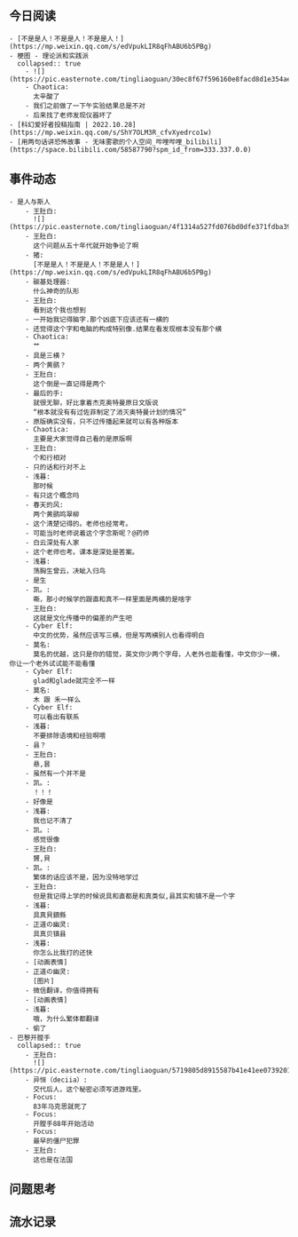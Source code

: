 ## 今日阅读
	- [不是是人！不是是人！不是是人！](https://mp.weixin.qq.com/s/edVpukLIR8qFhABU6b5PBg)
	- 梗图 - 理论派和实践派
	  collapsed:: true
		- ![](https://pic.easternote.com/tingliaoguan/30ec8f67f596160e8facd8d1e354aef.jpg)
		- Chaotica:
		  太辛酸了
		- 我们之前做了一下午实验结果总是不对
		- 后来找了老师发现仪器坏了
	- [科幻爱好者投稿指南 | 2022.10.28](https://mp.weixin.qq.com/s/ShY7OLM3R_cfvXyedrco1w)
	- [用两句话讲恐怖故事 - 无味雾歌的个人空间_哔哩哔哩_bilibili](https://space.bilibili.com/58587790?spm_id_from=333.337.0.0)
## 事件动态
	- 是人与斯人
		- 王肚白:
		  ![](https://pic.easternote.com/tingliaoguan/4f1314a527fd076bd0dfe371fdba398.jpg)
		- 王肚白:
		  这个问题从五十年代就开始争论了啊
		- 猪:
		  [不是是人！不是是人！不是是人！](https://mp.weixin.qq.com/s/edVpukLIR8qFhABU6b5PBg)
		- 碳基处理器:
		  什么神奇的队形
		- 王肚白:
		  看到这个我也想到
		- 一开始我记得脑字.那个凶底下应该还有一横的
		- 还觉得这个字和电脑的构成特别像.结果在看发现根本没有那个横
		- Chaotica:
		  艹
		- 具是三横？
		- 两个黄鹂？
		- 王肚白:
		  这个倒是一直记得是两个
		- 最后的手:
		  就很无聊，好比拿着杰克奥特曼原日文版说
		  “根本就没有有过佐菲制定了消灭奥特曼计划的情况”
		- 原版确实没有，只不过传播起来就可以有各种版本
		- Chaotica:
		  主要是大家觉得自己看的是原版啊
		- 王肚白:
		  个和行相对
		- 只的话和行对不上
		- 浅暮:
		  那时候
		- 有只这个概念吗
		- 春天的风:
		  两个黄鹂鸣翠柳
		- 这个清楚记得的。老师也经常考。
		- 可能当时老师说着这个字念斯呢？@药师
		- 白云深处有人家
		- 这个老师也考。课本是深处是答案。
		- 浅暮:
		  荡胸生曾云，决眦入归鸟
		- 是生
		- 凯。:
		  嘶，那小时候学的跟直和真不一样里面是两横的是啥字
		- 王肚白:
		  这就是文化传播中的偏差的产生吧
		- Cyber Elf:
		  中文的优势，虽然应该写三横，但是写两横别人也看得明白
		- 莫名:
		  莫名的优越，这只是你的错觉，英文你少两个字母，人老外也能看懂，中文你少一横，你让一个老外试试能不能看懂
		- Cyber Elf:
		  glad和glade就完全不一样
		- 莫名:
		  木 跟 禾一样么
		- Cyber Elf:
		  可以看出有联系
		- 浅暮:
		  不要排除语境和经验啊喂
		- 县？
		- 王肚白:
		  悬,昙
		- 虽然有一个并不是
		- 凯。:
		  ！！！
		- 好像是
		- 浅暮:
		  我也记不清了
		- 凯。:
		  感觉很像
		- 王肚白:
		  贇,貝
		- 凯。:
		  繁体的话应该不是，因为没特地学过
		- 王肚白:
		  但是我记得上学的时候说具和直都是和真类似,县其实和镇不是一个字
		- 浅暮:
		  具真貝鎮縣
		- 正道の幽灵:
		  具真贝镇县
		- 浅暮:
		  你怎么比我打的还快
		- [动画表情]
		- 正道の幽灵:
		  [图片]
		- 微信翻译，你值得拥有
		- [动画表情]
		- 浅暮:
		  哦，为什么繁体都翻译
		- 偷了
	- 巴黎开膛手
	  collapsed:: true
		- 王肚白:
		  ![](https://pic.easternote.com/tingliaoguan/5719805d8915587b41e41ee07392015.jpg)
		- 异恒（deciia）:
		  交代后人，这个秘密必须写进游戏里。
		- Focus:
		  83年马克思就死了
		- Focus:
		  开膛手88年开始活动
		- Focus:
		  最早的僵尸犯罪
		- 王肚白:
		  这也是在法国
## 问题思考
## 流水记录